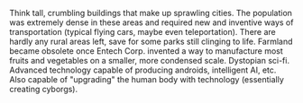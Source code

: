 Think tall, crumbling buildings that make up sprawling cities. The population was extremely dense in these areas and required new and inventive ways of 
transportation (typical flying cars, maybe even teleportation). There are hardly any rural areas left, save for some parks still clinging to life.
Farmland became obsolete once Entech Corp. invented a way to manufacture most fruits and vegetables on a smaller, more condensed scale.
Dystopian sci-fi. Advanced technology capable of producing androids, intelligent AI, etc. Also capable of "upgrading" the human body with technology 
(essentially creating cyborgs).
